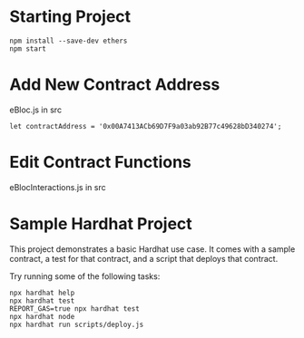# Starting Project

```shell
npm install --save-dev ethers
npm start
```

# Add New Contract Address
eBloc.js in src
```shell
let contractAddress = '0x00A7413ACb69D7F9a03ab92B77c49628bD340274';
```

# Edit Contract Functions
eBlocInteractions.js in src


# Sample Hardhat Project

This project demonstrates a basic Hardhat use case. It comes with a sample contract, a test for that contract, and a script that deploys that contract.

Try running some of the following tasks:

```shell
npx hardhat help
npx hardhat test
REPORT_GAS=true npx hardhat test
npx hardhat node
npx hardhat run scripts/deploy.js
```
